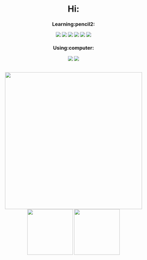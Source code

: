 

<h1 align="center">Hi:</h1>

<h3 align="center">Learning:pencil2:</h3>

<div align="center">
<img src="https://img.shields.io/badge/Python-3776AB?style=flat-square&logo=Python&logoColor=white"/> <img src="https://img.shields.io/badge/HTML5-E34F26?style=flat-square&logo=HTML5&logoColor=white"/> <img src="https://img.shields.io/badge/CSS3-1572B6?style=flat-square&logo=CSS3&logoColor=white"/> <img src="https://img.shields.io/badge/Django-092E20?style=flat-square&logo=Django&logoColor=white"/> <img src="https://img.shields.io/badge/SQLite-003B57?style=flat-square&logo=SQLite&logoColor=white"/> <img src="https://img.shields.io/badge/javascript-F7DF1E?style=for-the-badge&logo=javascript&logoColor=black"> </div>


<h3 align="center">Using:computer:</h3>


<div align="center">
<img src="https://img.shields.io/badge/VisualStudioCode-007ACC?style=flat-square&logo=VisualStudioCode&logoColor=white"/> <img src="https://img.shields.io/badge/PyCharm-C3FC23?style=flat-square&logo=PyCharm&logoColor=black"/>  </div>

<br>
<br>
<div align="center">
  <a href="https://github.com/pugcute">
    <img width="450em" src="https://github-readme-stats.vercel.app/api?username=pugcute&theme=buefy&hide_title=true&show_icons=true"/> </a>
  <a href="https://solved.ac/profile/pugcute">
    <img height="150em" src="http://mazassumnida.wtf/api/v2/generate_badge?boj=pugcute" ></a>
  <a href="https://solved.ac/profile/gloomypotato">
    <img height="150em" src="http://mazassumnida.wtf/api/v2/generate_badge?boj=gloomypotato" ></a>
</div>

<br>




